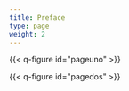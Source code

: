 ```yaml
---
title: Preface
type: page
weight: 2
---
```


{{< q-figure id="pageuno" >}}

{{< q-figure id="pagedos" >}}
